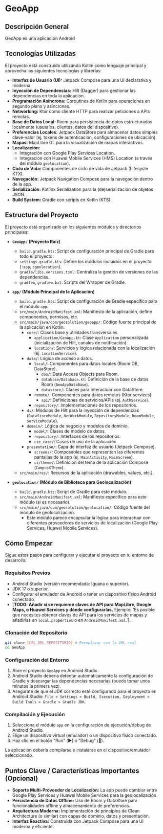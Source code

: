 # GeoApp

## Descripción General

GeoApp es una aplicación Android

## Tecnologías Utilizadas

El proyecto está construido utilizando Kotlin como lenguaje principal y aprovecha las siguientes tecnologías y librerías:

*   **Interfaz de Usuario (UI):** Jetpack Compose para una UI declarativa y moderna.
*   **Inyección de Dependencias:** Hilt (Dagger) para gestionar las dependencias en toda la aplicación.
*   **Programación Asíncrona:** Coroutines de Kotlin para operaciones en segundo plano y asíncronas.
*   **Networking:** Ktor como cliente HTTP para realizar peticiones a APIs remotas.
*   **Base de Datos Local:** Room para persistencia de datos estructurados localmente (usuarios, clientes, datos del dispositivo).
*   **Preferencias Locales:** Jetpack DataStore para almacenar datos simples clave-valor (ej. tokens de autenticación, configuraciones de ubicación).
*   **Mapas:** MapLibre GL para la visualización de mapas interactivos.
*   **Localización:**
    *   Integración con Google Play Services Location.
    *   Integración con Huawei Mobile Services (HMS) Location (a través del módulo `geolocation`).
*   **Ciclo de Vida:** Componentes de ciclo de vida de Jetpack (Lifecycle KTX).
*   **Navegación:** Jetpack Navigation Compose para la navegación dentro de la app.
*   **Serialización:** Kotlinx Serialization para la (de)serialización de objetos JSON.
*   **Build System:** Gradle con scripts en Kotlin (KTS).

## Estructura del Proyecto

El proyecto está organizado en los siguientes módulos y directorios principales:

*   **`GeoApp/` (Proyecto Raíz)**
    *   `build.gradle.kts`: Script de configuración principal de Gradle para todo el proyecto.
    *   `settings.gradle.kts`: Define los módulos incluidos en el proyecto (`:app`, `:geolocation`).
    *   `gradle/libs.versions.toml`: Centraliza la gestión de versiones de las dependencias.
    *   `gradlew`, `gradlew.bat`: Scripts del Wrapper de Gradle.

*   **`app/` (Módulo Principal de la Aplicación)**
    *   `build.gradle.kts`: Script de configuración de Gradle específico para el módulo `app`.
    *   `src/main/AndroidManifest.xml`: Manifiesto de la aplicación, define componentes, permisos, etc.
    *   `src/main/java/com/geosolution/geoapp/`: Código fuente principal de la aplicación en Kotlin.
        *   `core/`: Clases base y utilidades transversales.
            *   `application/GeoApp.kt`: Clase `Application` personalizada (inicialización de Hilt, canales de notificación).
            *   `location/`: Servicios y lógica relacionada con la localización (ej. `LocationService`).
        *   `data/`: Lógica de acceso a datos.
            *   `local/`: Componentes para datos locales (Room DB, DataStore).
                *   `dao/`: Data Access Objects para Room.
                *   `database/Database.kt`: Definición de la base de datos Room (`GeoAppDataBase`).
                *   `datastore/`: Clases para interactuar con DataStore.
            *   `remote/`: Componentes para datos remotos (Ktor services).
                *   `api/`: Definiciones de servicios/APIs (ej. `AuthService`).
            *   `repository/`: Implementaciones de los repositorios.
        *   `di/`: Módulos de Hilt para la inyección de dependencias (`DataStoreModule`, `NetWorkModule`, `RepositoryModule`, `RoomModule`, `ServiceModule`).
        *   `domain/`: Lógica de negocio y modelos de dominio.
            *   `model/`: Clases de modelo de datos.
            *   `repository/`: Interfaces de los repositorios.
            *   `use_case/`: Casos de uso de la aplicación.
        *   `presentation/`: Capa de interfaz de usuario (Jetpack Compose).
            *   `screens/`: Composables que representan las diferentes pantallas de la app (ej. `MainActivity`, `MainScreen`).
            *   `ui/theme/`: Definición del tema de la aplicación Compose (`CampusXTheme`).
    *   `src/main/res/`: Recursos de la aplicación (drawables, values, etc.).

*   **`geolocation/` (Módulo de Biblioteca para Geolocalización)**
    *   `build.gradle.kts`: Script de Gradle para este módulo.
    *   `src/main/AndroidManifest.xml`: Manifiesto específico para este módulo (si es necesario).
    *   `src/main/java/com/geosolution/geolocation/`: Código fuente del módulo de geolocalización.
        *   Este módulo parece encapsular la lógica para interactuar con diferentes proveedores de servicios de localización (Google Play Services, Huawei Mobile Services).

## Cómo Empezar

Sigue estos pasos para configurar y ejecutar el proyecto en tu entorno de desarrollo:

### Requisitos Previos

*   Android Studio (versión recomendada: Iguana o superior).
*   JDK 17 o superior.
*   Configurar el emulador de Android o tener un dispositivo físico Android conectado.
*   [**TODO: Añadir si se requieren claves de API para MapLibre, Google Maps, o Huawei Services y dónde configurarlas.** Ejemplo: 'Es posible que necesites obtener claves de API para los servicios de mapas y añadirlas en `local.properties` o en `AndroidManifest.xml`.'].

### Clonación del Repositorio

```bash
git clone [URL_DEL_REPOSITORIO] # Reemplazar con la URL real
cd GeoApp
```

### Configuración del Entorno

1.  Abre el proyecto `GeoApp` en Android Studio.
2.  Android Studio debería detectar automáticamente la configuración de Gradle y descargar las dependencias necesarias (puede tomar unos minutos la primera vez).
3.  Asegúrate de que el JDK correcto esté configurado para el proyecto en Android Studio: `File > Settings > Build, Execution, Deployment > Build Tools > Gradle > Gradle JDK`.

### Compilación y Ejecución

1.  Selecciona el módulo `app` en la configuración de ejecución/debug de Android Studio.
2.  Elige un dispositivo virtual (emulador) o un dispositivo físico conectado.
3.  Haz clic en el botón "Run" (▶️) o "Debug" (🐞).

La aplicación debería compilarse e instalarse en el dispositivo/emulador seleccionado.

## Puntos Clave / Características Importantes (Opcional)

*   **Soporte Multi-Proveedor de Localización:** La app puede cambiar entre Google Play Services y Huawei Mobile Services para la geolocalización.
*   **Persistencia de Datos Offline:** Uso de Room y DataStore para funcionalidades offline y almacenamiento de preferencias.
*   **Arquitectura Moderna:** Implementación de principios de Clean Architecture (o similar) con capas de dominio, datos y presentación.
*   **Interfaz Reactiva:** Construida con Jetpack Compose para una UI moderna y eficiente.